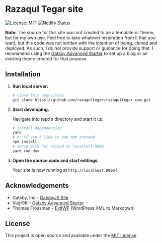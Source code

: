 # Razaqul Tegar site

[![License: MIT](https://img.shields.io/badge/License-MIT-blue.svg)](https://opensource.org/licenses/MIT) [![Netlify Status](https://api.netlify.com/api/v1/badges/9e1f22f6-d676-417b-ac40-a60b1465cee6/deploy-status)](https://app.netlify.com/sites/razaqultegar/deploys)

**Note**: The source for this site was not created to be a template or theme, but for my own use. Feel free to take whatever inspiration from it that you want, but this code was not written with the intention of being, cloned and deployed. As such, I do not provide support or guidance for doing that. I recommend using the [Gatsby Advanced Starter](https://github.com/Vagr9K/gatsby-advanced-starter) to set up a blog or an existing theme created for that purpose.

## Installation

1.  **Run local server:**

    ```bash
    # clone this repository
    git clone https://github.com/razaqultegar/razaqultegar.com.git
    ```

1.  **Start developing.**

    Navigate into repo’s directory and start it up.

    ```bash
    # install dependencies
    yarn
    # or if you'd like to use npm instead
    npm install
    # serve with hot reload at localhost:8000
    yarn run dev
    ```

1.  **Open the source code and start editings**

    Your site is now running at `http://localhost:8000` !

## Acknowledgements

- Gatsby, Inc - [GatsbyJS Site](https://www.gatsbyjs.com)
- Vagr9K - [Gatsby Advanced Starter](https://github.com/Vagr9K/gatsby-advanced-starter)
- Thomas Frössman - [ExitWP](https://github.com/thomasf/exitwp) (WordPress XML to Markdown)

## License

This project is open source and available under the [MIT License](LICENSE).
